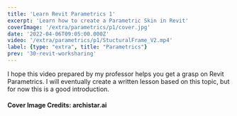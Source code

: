 ```yaml
---
title: 'Learn Revit Parametrics 1'
excerpt: 'Learn how to create a Parametric Skin in Revit'
coverImage: '/extra/parametrics/p1/cover.jpg'
date: '2022-04-06T09:05:00.000Z'
video: '/extra/parametrics/p1/StucturalFrame_V2.mp4'
label: {type: "extra", title: "Parametrics"}
prev: '30-revit-worksharing'
---
```


I hope this video prepared by my professor helps you get a grasp on Revit Parametrics. I will eventually create a written lesson based on this topic, but for now this is a good introduction.

#### Cover Image Credits: archistar.ai